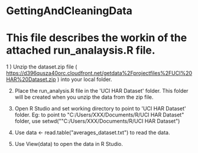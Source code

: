 
# GettingAndCleaningData

This file describes the workin of the attached run_analaysis.R  file.
=======

 

1 )  Unzip the dataset.zip file ( https://d396qusza40orc.cloudfront.net/getdata%2Fprojectfiles%2FUCI%20HAR%20Dataset.zip ) into your local folder.

2)   Place the run_analysis.R file in the 'UCI HAR Dataset' folder. This folder will be created when you unzip the data from the zip file.

3) Open R Studio and set working directory to point to 'UCI HAR Dataset' folder. Eg:  to point to "C:/Users/XXX/Documents/R/UCI HAR Dataset" folder, use setwd(""C:/Users/XXX/Documents/R/UCI HAR Dataset")

4) Use data <- read.table("averages_dataset.txt") to read the data. 

5) Use View(data) to open the data in R Studio.
 
 

